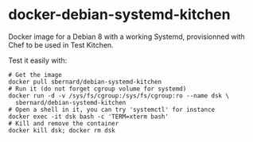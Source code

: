 docker-debian-systemd-kitchen
=============================

Docker image for a Debian 8 with a working Systemd, provisionned with Chef
to be used in Test Kitchen.

Test it easily with:

    # Get the image
    docker pull sbernard/debian-systemd-kitchen
    # Run it (do not forget cgroup volume for systemd)
    docker run -d -v /sys/fs/cgroup:/sys/fs/cgroup:ro --name dsk \
      sbernard/debian-systemd-kitchen
    # Open a shell in it, you can try 'systemctl' for instance
    docker exec -it dsk bash -c 'TERM=xterm bash'
    # Kill and remove the container
    docker kill dsk; docker rm dsk
